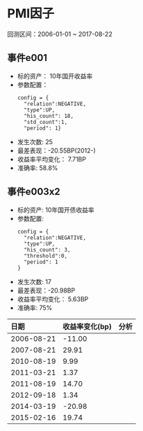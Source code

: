 # PMI因子

回测区间：2006-01-01 ~ 2017-08-22

## 事件e001

* 标的资产： 10年国开收益率
* 参数配置：
  ```
  config = {
    "relation":NEGATIVE,
    "type":UP,
    "his_count": 18,
    "std_count":1, 
    "period": 1}
  ```
* 发生次数: 25
* 最差表现：-20.55BP\(2012-\)
* 收益率平均变化： 7.71BP
* 准确率: 58.8%

## 事件e003x2

* 标的资产: 10年国开债收益率
* 参数配置:
  ```
  config = {
    "relation":NEGATIVE,
    "type":UP,
    "his_count": 3,
    "threshold":0, 
    "period": 1
  }
  ```
* 发生次数: 17
* 最差表现：-20.98BP
* 收益率平均变化： 5.63BP
* 准确率: 75%

| 日期 | 收益率变化\(bp\) | 分析 |
| :--- | :--- | :--- |
| 2006-08-21 | -11.00 |  |
| 2007-08-21 | 29.91 |  |
| 2010-08-19 | 9.99 |  |
| 2011-03-21 | 1.37 |  |
| 2011-08-19 | 14.70 |  |
| 2012-09-18 | 1.34 |  |
| 2014-03-19 | -20.98 |  |
| 2015-02-16 | 19.74 |  |



